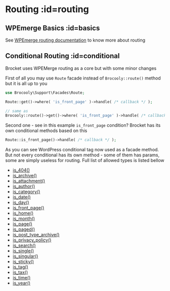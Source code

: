 # Routing :id=routing

## WPEmerge Basics :id=basics

See [WPEmerge routing documentation](https://docs.wpemerge.com/#/framework/routing/request-lifecycle) to know more about routing

## Conditional Routing :id=conditional

Brocket uses WPEMerge routing as a core but with some minor changes

First of all you may use `Route` facade instead of `Brocooly::route()` method but it is all up to you

```php
use Brocooly\Support\Facades\Route;

Route::get()->where( 'is_front_page' )->handle( /* callback */ );

// same as
Brocooly::route()->get()->where( 'is_front_page' )->handle( /* callback */ );
```

Second one - see in this example `is_front_page` condition? Brocket has its own conditional methods based on this

```php
Route::is_front_page()->handle( /* callback */ );
```

As you can see WordPress conditional tag now used as a facade method. But not every conditional has its own method - some of them has params, some are simply useless for routing. Full list of allowed types is listed bellow

- [is_404()](https://developer.wordpress.org/reference/functions/is_404/)
- [is_archive()](https://developer.wordpress.org/reference/functions/is_archive/)
- [is_attachment()](https://developer.wordpress.org/reference/functions/is_attachment/)
- [is_author()](https://developer.wordpress.org/reference/functions/is_author/)
- [is_category()](https://developer.wordpress.org/reference/functions/is_category/)
- [is_date()](https://developer.wordpress.org/reference/functions/is_date/)
- [is_day()](https://developer.wordpress.org/reference/functions/is_day/)
- [is_front_page()](https://developer.wordpress.org/reference/functions/is_front_page/)
- [is_home()](https://developer.wordpress.org/reference/functions/is_home/)
- [is_month()](https://developer.wordpress.org/reference/functions/is_month/)
- [is_page()](https://developer.wordpress.org/reference/functions/is_page/)
- [is_paged()](https://developer.wordpress.org/reference/functions/is_paged/)
- [is_post_type_archive()](https://developer.wordpress.org/reference/functions/is_post_type_archive/)
- [is_privacy_policy()](https://developer.wordpress.org/reference/functions/is_privacy_policy/)
- [is_search()](https://developer.wordpress.org/reference/functions/is_search/)
- [is_single()](https://developer.wordpress.org/reference/functions/is_single/)
- [is_singular()](https://developer.wordpress.org/reference/functions/is_singular/)
- [is_sticky()](https://developer.wordpress.org/reference/functions/is_sticky/)
- [is_tag()](https://developer.wordpress.org/reference/functions/is_tag/)
- [is_tax()](https://developer.wordpress.org/reference/functions/is_tax/)
- [is_time()](https://developer.wordpress.org/reference/functions/is_time/)
- [is_year()](https://developer.wordpress.org/reference/functions/is_year/)
